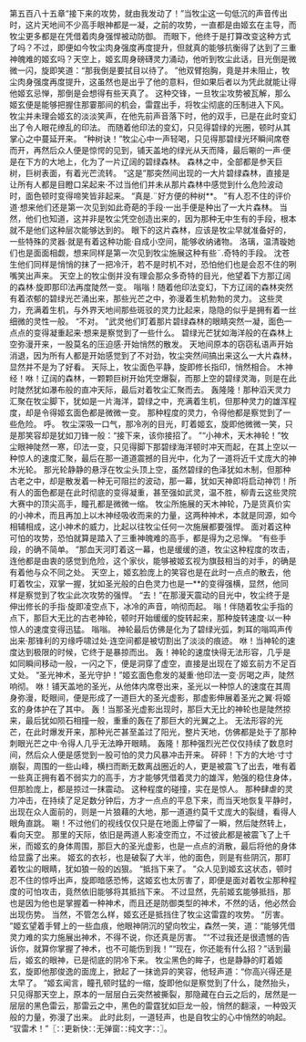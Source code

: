 第五百八十五章“接下来的攻势，就由我发动了！”当牧尘这一句低沉的声音传出时，这片天地间不少高手眼神都是一凝，之前的攻势，一直都是由姬玄在主导，而牧尘更多都是在凭借着肉身强悍被动防御。
而眼下，他终于是打算改变这种方式了吗？不过，即便如今牧尘肉身强度再度提升，但就真的能够抗衡得了达到了三重神魄难的姬玄吗？天空上，姬玄周身磅礴灵力涌动，他听到牧尘此话，目光倒是微微一闪，旋即笑道：“那我倒是要拭目以待了。
”他双臂抱胸，竟是并未阻止，牧尘肉身强度再度提升，这虽然也是出乎了他的意料，但如果后者以为凭此就能让得他姬玄忌惮，那倒是会想得有些天真了。
这种交锋，一旦牧尘攻势被瓦解，那么姬玄便是能够把握住那霎那间的机会，雷霆出手，将牧尘彻底的压制进入下风。
牧尘并未理会姬玄的淡淡笑声，在他先前声音落下时，他的双手，已是在此时变幻出了令人眼花缭乱的印法。
而随着他印法的变幻，只见得碧绿的光圈，顿时从其掌心之中蔓延开来。
“种树诀！”牧尘心中一声轻喝，只见得那碧绿光环瞬间席卷而开，再然后众人便是惊愕的见到，铺天盖地的绿光从天而降，最后唰的一声·便是在下方的大地上，化为了一片辽阔的碧绿森林。
森林之中，全部都是参天巨树，巨树表面，有着光芒流转。
“这是”那突然间出现的一大片碧绿森林，直接是让所有人都是目瞪口呆起来·不过当他们并未从那片森林中感觉到什么危险波动时，面色顿时变得啼笑皆非起来。
“真是.¨好方便的种树**。
”有人忍不住的评价道·想来他们还是第一次见到如此奇葩的手段·一出手便是种出了一大片森林。
当然，他们也知道，这并非是牧尘凭空创造出来的，因为那种无中生有的手段，根本就不是他们这种层次能够达到的。
眼下的这片森林，应该是牧尘早就准备好的，一些特殊的灵器·就是有着这种功能·自成小空间，能够收纳诸物。
洛璃，温清璇她们也是面面相觑，想来同样是第一次见到牧尘施展这种有些¨.奇特的手段。
沈苍生他们同样是悄悄的抹了一把冷汗，若不是时机不对，恐怕他们也是会忍不住的咧嘴笑出声来。
天空上的牧尘倒并没有理会那众多奇特的目光，他望着下方那辽阔的森林·旋即那印法再度陡然一变。
嗡嗡！随着他印法变幻，下方辽阔的森林突然有着浓郁的碧绿光芒涌出来，那些光芒之中，弥漫着生机勃勃的灵力。
这些灵力，充满着生机，与外界天地间那些斑驳的灵力比起来，隐隐的似乎是拥有着一丝细微的灵性一般。
“不对。
”武灵他们盯着那片碧绿森林的眼睛突然一凝，面色一点点的变得凝重起来·想来是察觉到了一些什么。
碧绿光芒犹如海洋般的在森林上空弥漫开来，一股莫名的压迫感·开始悄然的散发。
天地间原本的窃窃私语声开始消退，因为所有人都是开始感觉到了不对劲，牧尘突然间搞出来这么一大片森林，显然并不是为了好看。
天际上，牧尘面色平静，旋即修长指印，悄然相合。
木神经！咻！辽阔的森林，一颗颗巨树开始凭空爆裂，而那上空的碧绿灵海，则是在此时陡然犹如瀑布般的直冲天际，最后对着牧尘汇聚而去。
轰隆隆！那种滔天灵力汇聚在牧尘脚下，犹如是一片海洋，碧绿之中，充满着生机，但那种灵力的雄浑程度，却是令得姬玄面色都是微微一变。
那种程度的灵力，令得他都是察觉到了一些危险。
呼。
牧尘深吸一口气，那冷冽的目光，盯着姬玄，旋即他微微一笑，只是那笑容却是犹如刀锋一般：“接下来，该你接招了。
”“小神术，天木神轮！”牧尘眼神陡然一寒，印法一变，只见得脚下那碧绿海洋顿时冲天而起，在其上空以一种惊人的速度汇聚，最后在那一道道震撼的目光中，化为了一道将近千丈庞大的神木光轮。
那光轮静静的悬浮在牧尘头顶上空，虽然碧绿的色泽犹如木制，但那种古老之中，却是散发着一种无可阻拦的波动，那一幕，犹如天神即将启动神罚！所有人的面色都是在此时彻底的变得凝重，甚至强如武灵，温不胜，柳青云这些灵院大赛中的顶尖高手，瞳孔都是微微一缩。
牧尘所施展的天木神轮，乃是货真价实的小神术，而且再加上以木神经吸收而来的力量，这两种神术，本就是同源，如今相辅相成，这小神术的威力，比起以往牧尘任何一次施展都要强悍。
面对着这种可怕的攻势，恐怕就算是踏入了三重神魄难的高手，都是得为之忌惮。
“有些手段，的确不简单。
”那血天河盯着这一幕，也是缓缓的道，牧尘这种程度的攻击，连他都是由衷的感觉到危险，这个家伙，能够被姬玄视为旗鼓相当的对手，的确是有着他与众不同之处。
天空上，姬玄脸庞上的笑容也是在此时一点点的散去，他盯着牧尘，双掌一握，犹如圣光般的白色灵力也是一**的变得强横，显然，他同样是察觉到了牧尘此次攻势的强悍。
“去！”在那漫天震动的目光中，牧尘终于是伸出修长的手指·旋即凌空点下，冰冷的声音，响彻而起。
嗡！伴随着牧尘手指的点下，那巨大无比的古老神轮，顿时开始缓缓的旋转起来，那种旋转速度·以一种惊人的速度变得迅猛。
嗡嗡。
神轮最后仿佛是化为了碧绿光弧，刺耳的嗡鸣声传出来·那锋利的刃缘呼啸过处·连空间都是被切割出了淡淡的痕迹。
咻！当神轮的速度达到极限的时候，它终于是暴掠而出。
轰！神轮的速度快得无法形容，几乎是如同瞬间移动一般，一闪之下，便是洞穿了虚空，直接是出现在了姬玄前方不足百丈处。
“圣光神术，圣光守护！”姬玄面色愈发的凝重·他印法一变·厉喝之声，陡然响彻。
咻！铺天盖地的圣光，从他体内席卷出来，圣光以一种惊人的速度在其周身弥漫，眨眼间，便是形成了一道巨大的圣光虚影，那虚影伸展着圣光之翼·将姬玄的身体护在了其中。
轰！当那圣光虚影出现时，那巨大无比的神轮也是陡然掠来，最后犹如陨石相撞一般，重重的轰在了那巨大的光翼之上。
无法形容的光芒，在此时爆发开来，那种光芒甚至盖过了阳光，整片天地，仿佛都是处于了那种刺眼光芒之中·令得人几乎无法睁开眼睛。
轰隆！那种强烈光芒仅仅持续了数息时间，然后众人便是感觉到一股可怕的灵力风暴冲击开来。
砰砰！下方的大地·寸寸崩裂，周围的一些山峰，横扫而断无数离战圈近的人，更是被震飞了出去，唯有着一些真正拥有着不弱实力的高手，方才能够凭借着灵力的雄浑，勉强的稳住身体，但那脸庞上，都是掠过一抹震动。
这种程度的碰撞，实在是惊人。
那种肆虐的灵力冲击，在持续了足足数分钟后，方才一点点的平息下来，而当天地恢复平静时，出现在众人面前的，则是一片狼藉的大地，那一道道约莫千丈庞大的裂缝，看得人眼角直跳。
唰！不过他们的视线仅仅只是在地面上停留了一瞬，然后陡然转上，看向天空。
那里的天际，依旧是两道人影凌空而立，不过彼此都是被震飞了上千米，而姬玄的身体周围，那巨大的圣光虚影，也是一点点的消散，最后将他的身体给显露了出来。
姬玄的衣衫，也是破裂了大半，他的面色，则是有些阴沉，那盯着牧尘的眼睛，犹如狼一般的凶狠。
“抵挡下来了。
”众人见到姬玄这状态，顿时忍不住的惊呼出声，旋即暗感恐怖，这姬玄也太厉害了，即便是面对着牧尘那种程度的可怕攻击，竟然依旧能够将其抵挡下来。
不过显然，先前姬玄能够抵挡，那也是因为他也是掌握着一种神术，而且还是防御类型的神术，不然的话，他必然会出现伤势。
当然，不管怎么样，姬玄还是抵挡住了牧尘这雷霆的攻势。
“厉害。
”姬玄望着手臂上的一些血痕，他眼神阴沉的望向牧尘，森然一笑，道：“能够凭借灵力难的实力施展出神术，不得不说，你还真是厉害。
”“不过我还是很遗憾的告诉你，就算你掌握了神术，也不可能伤到我！”“现在，你还能有什么招？”话到最后，姬玄的眼神，已是彻底的阴冷下来。
牧尘黑色的眸子，也是静静的盯着姬玄，旋即他那俊逸的面庞上，掀起了一抹诡异的笑容，他轻声道：“你高兴得还是太早了。
”姬玄闻言，瞳孔顿时猛的一缩，旋即他似是察觉到了什么，陡然抬头，只见得那天空上，原本的一层层白云突然被撕裂，那隐藏在白云之后的，居然是一层层的黑色雷云，那雷云之中，黑色的雷霆犹如巨龙一般，悄然的翻滚，一种毁灭般的力量，弥漫了出来。
此时此刻，一道轻声，也是自牧尘的心中悄然的响起。
“驭雷术！”〖∷更新快∷无弹窗∷纯文字∷〗。

